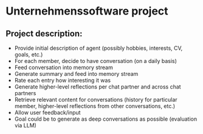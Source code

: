 ﻿<h1>Unternehmenssoftware project</h1>
<h2> Project description: </h2>

- Provide initial description of agent (possibly hobbies, interests, CV, goals, etc.)
- For each member, decide to have conversation (on a daily basis)
- Feed conversation into memory stream
- Generate summary and feed into memory stream
- Rate each entry how interesting it was
- Generate higher-level reflections per chat partner and across chat partners
- Retrieve relevant content for conversations (history for particular member, higher-level reflections from other conversations, etc.)
- Allow user feedback/input
- Goal could be to generate as deep conversations as possible (evaluation via LLM)
